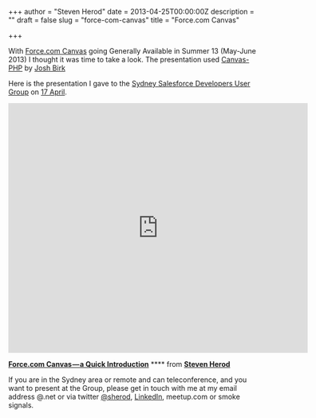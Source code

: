 +++
author = "Steven Herod"
date = 2013-04-25T00:00:00Z
description = ""
draft = false
slug = "force-com-canvas"
title = "Force.com Canvas"

+++


With [Force.com Canvas](http://wiki.developerforce.com/page/Force.com_Canvas) going Generally Available in Summer 13 (May-June 2013) I thought it was time to take a look. The presentation used [Canvas-PHP](http://blogs.developerforce.com/developer-relations/2013/02/using-php-for-canvas-applications.html) by [Josh Birk](https://twitter.com/joshbirk)

Here is the presentation I gave to the [Sydney Salesforce Developers User Group](http://www.meetup.com/Sydney-Salesforce-Platform-Developer-Users-Group/) on [17 April](http://www.meetup.com/Sydney-Salesforce-Platform-Developer-Users-Group/events/112802562/).

<iframe src="https://www.slideshare.net/slideshow/embed_code/key/Jjpfkv54C7HEd5" width="600" height="500" frameborder="0" scrolling="no"></iframe>

[**Force.com Canvas — a Quick Introduction**](http://www.slideshare.net/sherod/forcecom-canvas-a-quick-introduction) **** from [**Steven Herod**](http://www.slideshare.net/sherod)

If you are in the Sydney area or remote and can teleconference, and you want to present at the Group, please get in touch with me at my email address <firstname>@<lastname>.net or via twitter [@sherod](https://twitter.com/sherod), [LinkedIn](http://www.linkedin.com/in/stevenherod), meetup.com or smoke signals.

